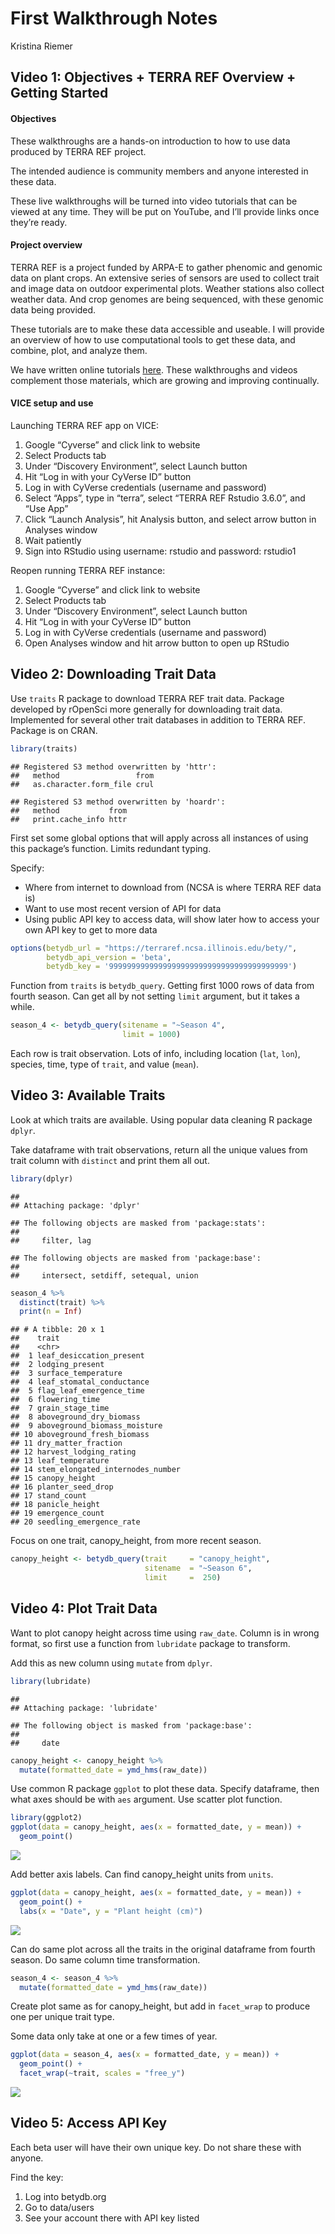 First Walkthrough Notes
================
Kristina Riemer

## Video 1: Objectives + TERRA REF Overview + Getting Started

#### Objectives

These walkthroughs are a hands-on introduction to how to use data
produced by TERRA REF project.

The intended audience is community members and anyone interested in
these data.

These live walkthroughs will be turned into video tutorials that can be
viewed at any time. They will be put on YouTube, and I’ll provide links
once they’re ready.

#### Project overview

TERRA REF is a project funded by ARPA-E to gather phenomic and genomic
data on plant crops. An extensive series of sensors are used to collect
trait and image data on outdoor experimental plots. Weather stations
also collect weather data. And crop genomes are being sequenced, with
these genomic data being provided.

These tutorials are to make these data accessible and useable. I will
provide an overview of how to use computational tools to get these data,
and combine, plot, and analyze them.

We have written online tutorials
[here](https://terraref.github.io/tutorials/). These walkthroughs and
videos complement those materials, which are growing and improving
continually.

#### VICE setup and use

Launching TERRA REF app on VICE:

1.  Google “Cyverse” and click link to website
2.  Select Products tab
3.  Under “Discovery Environment”, select Launch button
4.  Hit “Log in with your CyVerse ID” button
5.  Log in with CyVerse credentials (username and password)
6.  Select “Apps”, type in “terra”, select “TERRA REF Rstudio 3.6.0”,
    and “Use App”
7.  Click “Launch Analysis”, hit Analysis button, and select arrow
    button in Analyses window
8.  Wait patiently
9.  Sign into RStudio using username: rstudio and password: rstudio1

Reopen running TERRA REF instance:

1.  Google “Cyverse” and click link to website
2.  Select Products tab
3.  Under “Discovery Environment”, select Launch button
4.  Hit “Log in with your CyVerse ID” button
5.  Log in with CyVerse credentials (username and password)
6.  Open Analyses window and hit arrow button to open up RStudio

## Video 2: Downloading Trait Data

Use `traits` R package to download TERRA REF trait data. Package
developed by rOpenSci more generally for downloading trait data.
Implemented for several other trait databases in addition to TERRA REF.
Package is on CRAN.

``` r
library(traits)
```

    ## Registered S3 method overwritten by 'httr':
    ##   method                 from
    ##   as.character.form_file crul

    ## Registered S3 method overwritten by 'hoardr':
    ##   method           from
    ##   print.cache_info httr

First set some global options that will apply across all instances of
using this package’s function. Limits redundant typing.

Specify:

  - Where from internet to download from (NCSA is where TERRA REF data
    is)
  - Want to use most recent version of API for data
  - Using public API key to access data, will show later how to access
    your own API key to get to more data

<!-- end list -->

``` r
options(betydb_url = "https://terraref.ncsa.illinois.edu/bety/", 
        betydb_api_version = 'beta', 
        betydb_key = '9999999999999999999999999999999999999999')
```

Function from `traits` is `betydb_query`. Getting first 1000 rows of
data from fourth season. Can get all by not setting `limit` argument,
but it takes a while.

``` r
season_4 <- betydb_query(sitename = "~Season 4", 
                         limit = 1000)
```

Each row is trait observation. Lots of info, including location (`lat`,
`lon`), species, time, type of `trait`, and value (`mean`).

## Video 3: Available Traits

Look at which traits are available. Using popular data cleaning R
package `dplyr`.

Take dataframe with trait observations, return all the unique values
from trait column with `distinct` and print them all out.

``` r
library(dplyr)
```

    ## 
    ## Attaching package: 'dplyr'

    ## The following objects are masked from 'package:stats':
    ## 
    ##     filter, lag

    ## The following objects are masked from 'package:base':
    ## 
    ##     intersect, setdiff, setequal, union

``` r
season_4 %>% 
  distinct(trait) %>% 
  print(n = Inf)
```

    ## # A tibble: 20 x 1
    ##    trait                           
    ##    <chr>                           
    ##  1 leaf_desiccation_present        
    ##  2 lodging_present                 
    ##  3 surface_temperature             
    ##  4 leaf_stomatal_conductance       
    ##  5 flag_leaf_emergence_time        
    ##  6 flowering_time                  
    ##  7 grain_stage_time                
    ##  8 aboveground_dry_biomass         
    ##  9 aboveground_biomass_moisture    
    ## 10 aboveground_fresh_biomass       
    ## 11 dry_matter_fraction             
    ## 12 harvest_lodging_rating          
    ## 13 leaf_temperature                
    ## 14 stem_elongated_internodes_number
    ## 15 canopy_height                   
    ## 16 planter_seed_drop               
    ## 17 stand_count                     
    ## 18 panicle_height                  
    ## 19 emergence_count                 
    ## 20 seedling_emergence_rate

Focus on one trait, canopy\_height, from more recent season.

``` r
canopy_height <- betydb_query(trait     = "canopy_height", 
                              sitename  = "~Season 6",
                              limit     =  250)
```

## Video 4: Plot Trait Data

Want to plot canopy height across time using `raw_date`. Column is in
wrong format, so first use a function from `lubridate` package to
transform.

Add this as new column using `mutate` from `dplyr`.

``` r
library(lubridate)
```

    ## 
    ## Attaching package: 'lubridate'

    ## The following object is masked from 'package:base':
    ## 
    ##     date

``` r
canopy_height <- canopy_height %>% 
  mutate(formatted_date = ymd_hms(raw_date))
```

Use common R package `ggplot` to plot these data. Specify dataframe,
then what axes should be with `aes` argument. Use scatter plot function.

``` r
library(ggplot2)
ggplot(data = canopy_height, aes(x = formatted_date, y = mean)) +
  geom_point()
```

![](first_walkthrough_files/figure-gfm/unnamed-chunk-7-1.png)<!-- -->

Add better axis labels. Can find canopy\_height units from `units`.

``` r
ggplot(data = canopy_height, aes(x = formatted_date, y = mean)) +
  geom_point() +
  labs(x = "Date", y = "Plant height (cm)")
```

![](first_walkthrough_files/figure-gfm/unnamed-chunk-8-1.png)<!-- -->

Can do same plot across all the traits in the original dataframe from
fourth season. Do same column time transformation.

``` r
season_4 <- season_4 %>%
  mutate(formatted_date = ymd_hms(raw_date))
```

Create plot same as for canopy\_height, but add in `facet_wrap` to
produce one per unique trait type.

Some data only take at one or a few times of year.

``` r
ggplot(data = season_4, aes(x = formatted_date, y = mean)) +
  geom_point() +
  facet_wrap(~trait, scales = "free_y")
```

![](first_walkthrough_files/figure-gfm/unnamed-chunk-10-1.png)<!-- -->

## Video 5: Access API Key

Each beta user will have their own unique key. Do not share these with
anyone.

Find the key:

1.  Log into betydb.org
2.  Go to data/users
3.  See your account there with API key listed
